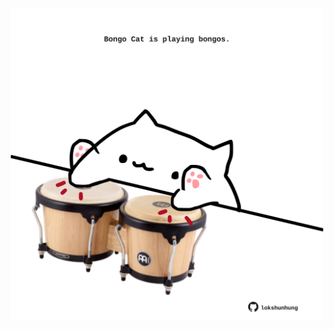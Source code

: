 <!-- built at 04/02/2022, 04:00:59 UTC -->
<p align="center">
  <img width="500" height="500" src="./ReadmeImage.svg">
</p>
